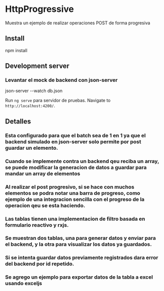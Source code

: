 # HttpProgressive

Muestra un ejemplo de realizar operaciones POST de forma progresiva

## Install

npm install

## Development server

### Levantar el mock de backend con json-server

json-server --watch db.json

Run `ng serve` para servidor de pruebas. Navigate to `http://localhost:4200/`.  

## Detalles

### Esta configurado para que el batch sea de 1 en 1 ya que el backend simulado en json-server solo permite por post guardar un elemento.
### Cuando se implemente contra un backend qeu reciba un array, se puede modificar la generacion de datos a guardar para mandar un array de elementos 

### Al realizar el post progresivo, si se hace con muchos elementos se podra notar una barra de progreso, como ejemplo de una integracion sencilla con el progreso de la operacion qeu se esta haciendo. 
### Las tablas tienen una implementacion de filtro basada en formulario reactivo y rxjs.
### Se muestran dos tablas, una para generar datos y enviar para el backend, y la otra para visualizar los datos ya guardados.
### Si se intenta guardar datos previamente registrados dara error del backend por id repetido. 
### Se agrego un ejemplo para exportar datos de la tabla a excel usando exceljs
